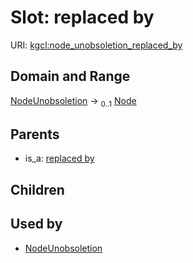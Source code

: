 
# Slot: replaced by




URI: [kgcl:node_unobsoletion_replaced_by](http://w3id.org/kgcl/node_unobsoletion_replaced_by)


## Domain and Range

[NodeUnobsoletion](NodeUnobsoletion.md) &#8594;  <sub>0..1</sub> [Node](Node.md)

## Parents

 *  is_a: [replaced by](replaced_by.md)

## Children


## Used by

 * [NodeUnobsoletion](NodeUnobsoletion.md)
